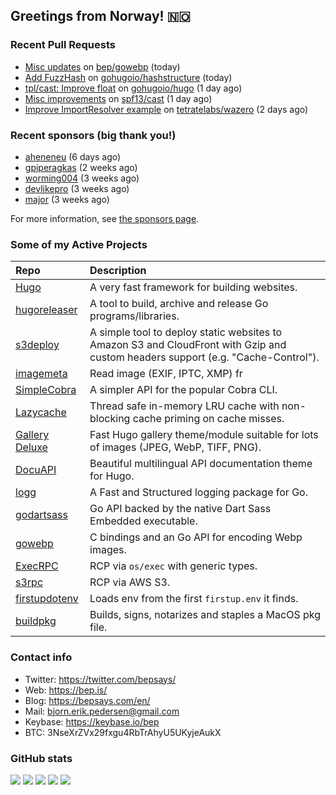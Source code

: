 ## Greetings from Norway! 🇳🇴

### Recent Pull Requests

- [Misc updates](https://github.com/bep/gowebp/pull/12) on [bep/gowebp](https://github.com/bep/gowebp) (today)
- [Add FuzzHash](https://github.com/gohugoio/hashstructure/pull/2) on [gohugoio/hashstructure](https://github.com/gohugoio/hashstructure) (today)
- [tpl/cast: Improve float](https://github.com/gohugoio/hugo/pull/12721) on [gohugoio/hugo](https://github.com/gohugoio/hugo) (1 day ago)
- [Misc improvements](https://github.com/spf13/cast/pull/221) on [spf13/cast](https://github.com/spf13/cast) (1 day ago)
- [Improve ImportResolver example](https://github.com/tetratelabs/wazero/pull/2299) on [tetratelabs/wazero](https://github.com/tetratelabs/wazero) (2 days ago)

### Recent sponsors (big thank you!)

- [aheneneu](https://github.com/aheneneu) (6 days ago)
- [gpiperagkas](https://github.com/gpiperagkas) (2 weeks ago)
- [worming004](https://github.com/worming004) (3 weeks ago)
- [devlikepro](https://github.com/devlikepro) (3 weeks ago)
- [major](https://github.com/major) (3 weeks ago)

For more information, see [the sponsors page](https://github.com/sponsors/bep/).

### Some of my Active Projects

| Repo  | Description |
| :---------------------------------------- | :------------------------------------------- |
| [Hugo](https://github.com/gohugoio/hugo)|A very fast framework for building websites. |
| [hugoreleaser](https://github.com/gohugoio/hugoreleaser)| A tool to build, archive and release Go programs/libraries.  |
| [s3deploy](https://github.com/bep/s3deploy)| A simple tool to deploy static websites to Amazon S3 and CloudFront with Gzip and custom headers support (e.g. "Cache-Control").|
| [imagemeta](https://github.com/bep/imagemeta)| Read image (EXIF, IPTC, XMP) fr|
| [SimpleCobra](https://github.com/bep/simplecobra)|A simpler API for the popular Cobra CLI.|
| [Lazycache](https://github.com/bep/lazycache)| Thread safe in-memory LRU cache with non-blocking cache priming on cache misses.  |
| [Gallery Deluxe](https://github.com/bep/gallerydeluxe)|Fast Hugo gallery theme/module suitable for lots of images (JPEG, WebP, TIFF, PNG).|
| [DocuAPI](https://github.com/bep/docuapi)| Beautiful multilingual API documentation theme for Hugo.  |
| [logg](https://github.com/bep/logg)| A Fast and Structured logging package for Go.  |
| [godartsass](https://github.com/bep/godartsass)| Go API backed by the native Dart Sass Embedded executable. |
| [gowebp](https://github.com/bep/gowebp)|C bindings and an Go API for encoding Webp images. |
| [ExecRPC](https://github.com/bep/execrpc)|RCP via `os/exec` with generic types.  |
| [s3rpc](https://github.com/bep/s3rpc)|RCP via AWS S3.|
| [firstupdotenv](https://github.com/bep/firstupdotenv)|Loads env from the first `firstup.env` it finds. |
| [buildpkg](https://github.com/bep/buildpkg)| Builds, signs, notarizes and staples a MacOS pkg file. |

### Contact info
- Twitter: https://twitter.com/bepsays/
- Web: https://bep.is/
- Blog: https://bepsays.com/en/
- Mail: bjorn.erik.pedersen@gmail.com
- Keybase: https://keybase.io/bep
- BTC: 3NseXrZVx29fxgu4RbTrAhyU5UKyjeAukX


### GitHub stats

![](https://github-profile-summary-cards.vercel.app/api/cards/profile-details?username=bep&theme=github)
![](https://github-profile-summary-cards.vercel.app/api/cards/repos-per-language?username=bep&theme=github)
![](https://github-profile-summary-cards.vercel.app/api/cards/most-commit-language?username=bep&theme=github)
![](https://github-profile-summary-cards.vercel.app/api/cards/stats?username=bep&theme=github)
![](https://github-profile-summary-cards.vercel.app/api/cards/productive-time?username=bep&theme=github)
